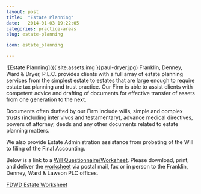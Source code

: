 ```yaml
---
layout: post
title:  "Estate Planning"
date:   2014-01-03 19:22:05
categories: practice-areas
slug: estate-planning

icon: estate_planning

---
```


![Estate Planning]({{ site.assets.img }}paul-dryer.jpg)
Franklin, Denney, Ward & Dryer, P.L.C. provides clients with a full array of estate planning services from the simplest estate to estates that are large enough to require estate tax planning and trust practice. Our Firm is able to assist clients with competent advice and drafting of documents for effective transfer of assets from one generation to the next.

Documents often drafted by our Firm include wills, simple and complex trusts (including inter vivos and testamentary), advance medical directives, powers of attorney, deeds and any other documents related to estate planning matters.

We also provide Estate Administration assistance from probating of the Will to filing of the Final Accounting.

Below is a link to a [Will Questionnaire/Worksheet](http://www.fdwdlaw.com/wp-content/uploads/FDWL_Estate_worksheet.pdf). Please download, print, and deliver the [worksheet](http://www.fdwdlaw.com/wp-content/uploads/FDWL_Estate_worksheet.pdf) via postal mail, fax or in person to the Franklin, Denney, Ward & Lawson PLC offices.

[FDWD Estate Worksheet](http://www.fdwdlaw.com/wp-content/uploads/FDWL_Estate_worksheet.pdf)